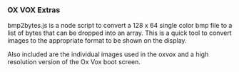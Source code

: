 ### OX VOX Extras
bmp2bytes.js is a node script to convert a 128 x 64 single color bmp file to a list of bytes that can be dropped into an array. This is a quick tool to convert images to the appropriate format to be shown on the display.

Also included are the individual images used in the oxvox and a high resolution version of the Ox Vox boot screen.